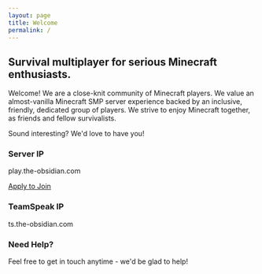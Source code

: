 ```yaml
---
layout: page
title: Welcome
permalink: /
---
```


## Survival multiplayer for serious Minecraft enthusiasts.

Welcome!  We are a close-knit community of Minecraft players.  We value an almost-vanilla Minecraft SMP server experience backed by an inclusive, friendly, dedicated group of players.  We strive to enjoy Minecraft together, as friends and fellow survivalists.

Sound interesting?  We'd love to have you!

### Server IP

play.the-obsidian.com

[Apply to Join](/whitelist/)

### TeamSpeak IP

ts.the-obsidian.com

### Need Help?

Feel free to get in touch anytime - we'd be glad to help!
